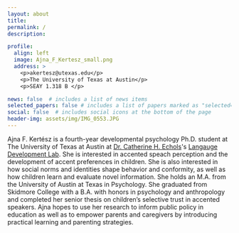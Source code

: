 ```yaml
---
layout: about
title:
permalink: /
description: 

profile:
  align: left
  image: Ajna_F_Kertesz_small.png
  address: >
    <p>akertesz@utexas.edu</p>
    <p>The University of Texas at Austin</p>
    <p>SEAY 1.318 B </p>

news: false  # includes a list of news items
selected_papers: false # includes a list of papers marked as "selected={true}"
social: false  # includes social icons at the bottom of the page
header-img: assets/img/IMG_0553.JPG
---
```

Ajna F. Kertész is a fourth-year developmental psychology Ph.D. student at The University of Texas at Austin at [Dr. Catherine H. Echols](https://liberalarts.utexas.edu/psychology/faculty/echolsch)'s [Langauge Development Lab](https://labs.la.utexas.edu/echols/current-studies/). She is interested in accented speach perception and the development of accent preferences in children. She is also interested in how social norms and identities shape behavior and conformity, as well as how children learn and evaluate novel information. She holds an M.A. from the University of Austin at Texas in Psychology. She graduated from Skidmore College with a B.A. with honors in psychology and anthropology and completed her senior thesis on children’s selective trust in accented speakers. Ajna hopes to use her research to inform public policy in education as well as to empower parents and caregivers by introducing practical learning and parenting strategies.

